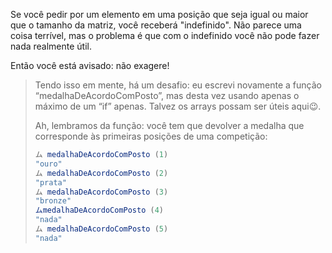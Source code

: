 Se você pedir por um elemento em uma posição que seja igual ou maior que o tamanho da matriz, você receberá "indefinido". Não parece uma coisa terrível, mas o problema é que com o indefinido você não pode fazer nada realmente útil.

Então você está avisado: não exagere!

> Tendo isso em mente, há um desafio: eu escrevi novamente a função “medalhaDeAcordoComPosto”, mas desta vez usando apenas o máximo de um “if” apenas. Talvez os arrays possam ser úteis aqui:wink:.
>
> Ah, lembramos da função: você tem que devolver a medalha que corresponde às primeiras posições de uma competição:
>
> ```javascript
> ム medalhaDeAcordoComPosto (1)
> "ouro"
> ム medalhaDeAcordoComPosto (2)
> "prata"
> ム medalhaDeAcordoComPosto (3)
> "bronze"
>ムmedalhaDeAcordoComPosto (4)
> "nada"
> ム medalhaDeAcordoComPosto (5)
> "nada"


